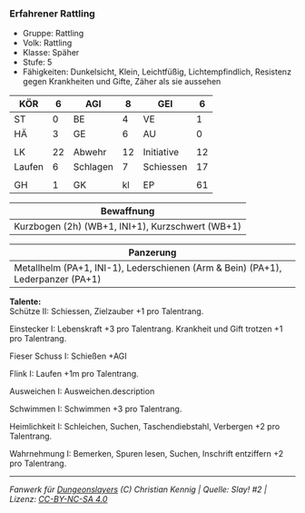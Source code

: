 ### Erfahrener Rattling  
- Gruppe: Rattling  
- Volk: Rattling  
- Klasse: Späher  
- Stufe: 5  
- Fähigkeiten: Dunkelsicht, Klein, Leichtfüßig, Lichtempfindlich, Resistenz gegen Krankheiten und Gifte, Zäher als sie aussehen  


| KÖR | 6 | AGI | 8 | GEI | 6 |
| --- | --- | --- | --- | --- | --- |
| ST | 0 | BE | 4 | VE | 1 |
| HÄ | 3 | GE | 6 | AU | 0 |
|  |  |  |  |  |  |
| LK | 22 | Abwehr | 12 | Initiative | 12 |
| Laufen | 6 | Schlagen | 7 | Schiessen | 17 |
|  |  |  |  |  |  |
| GH | 1 | GK | kl | EP | 61 |


| Bewaffnung |
| --- |
| Kurzbogen (2h) (WB+1, INI+1), Kurzschwert (WB+1) |


| Panzerung |
| --- |
| Metallhelm (PA+1, INI-1), Lederschienen (Arm & Bein) (PA+1), Lederpanzer (PA+1) |


**Talente:**  
Schütze II: Schiessen, Zielzauber +1 pro Talentrang.

Einstecker I: Lebenskraft +3 pro Talentrang. Krankheit und Gift trotzen +1 pro Talentrang.

Fieser Schuss I: Schießen +AGI

Flink I: Laufen +1m pro Talentrang.

Ausweichen I: Ausweichen.description

Schwimmen I: Schwimmen +3 pro Talentrang.

Heimlichkeit I: Schleichen, Suchen, Taschendiebstahl, Verbergen +2 pro Talentrang.

Wahrnehmung I: Bemerken, Spuren lesen, Suchen, Inschrift entziffern +2 pro Talentrang.





___
*Fanwerk für [Dungeonslayers](https://www.dungeonslayers.net/) (C) Christian Kennig | Quelle: Slay! #2 | Lizenz: [CC-BY-NC-SA 4.0](https://creativecommons.org/licenses/by-nc-sa/4.0/deed.de)*